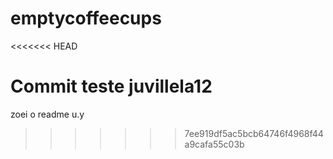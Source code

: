 # emptycoffeecups
<<<<<<< HEAD




Commit teste juvillela12
=======
zoei o readme u.y
>>>>>>> 7ee919df5ac5bcb64746f4968f44a9cafa55c03b
